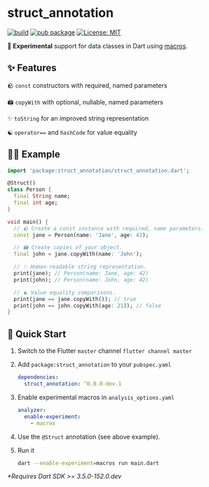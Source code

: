 # struct_annotation

[![build](https://github.com/felangel/struct/actions/workflows/main.yaml/badge.svg)](https://github.com/felangel/struct/actions/workflows/main.yaml)
[![pub package](https://img.shields.io/pub/v/struct_annotation.svg)](https://pub.dev/packages/struct_annotation)
[![License: MIT](https://img.shields.io/badge/license-MIT-purple.svg)](https://opensource.org/licenses/MIT)

**🚧 Experimental** support for data classes in Dart using [macros](https://dart.dev/language/macros).

## ✨ Features

🪨 `const` constructors with required, named parameters

🖨️ `copyWith` with optional, nullable, named parameters

✨ `toString` for an improved string representation

☯️ `operator==` and `hashCode` for value equality

## 🧑‍💻 Example

```dart
import 'package:struct_annotation/struct_annotation.dart';

@Struct()
class Person {
  final String name;
  final int age;
}

void main() {
  // 🪨 Create a const instance with required, name parameters.
  const jane = Person(name: 'Jane', age: 42);

  // 🖨️ Create copies of your object.
  final john = jane.copyWith(name: 'John');

  // ✨ Human-readable string representation.
  print(jane); // Person(name: Jane, age: 42)
  print(john); // Person(name: John, age: 42)

  // ☯️ Value equality comparisons.
  print(jane == jane.copyWith()); // true
  print(john == john.copyWith(age: 21)); // false
}
```

## 🚀 Quick Start

1. Switch to the Flutter `master` channel
   `flutter channel master`

1. Add `package:struct_annotation` to your `pubspec.yaml`

   ```yaml
   dependencies:
     struct_annotation: ^0.0.0-dev.1
   ```

1. Enable experimental macros in `analysis_options.yaml`

   ```yaml
   analyzer:
     enable-experiment:
       - macros
   ```

1. Use the `@Struct` annotation (see above example).

1. Run it

   ```sh
   dart --enable-experiment=macros run main.dart
   ```

_\*Requires Dart SDK >= 3.5.0-152.0.dev_
